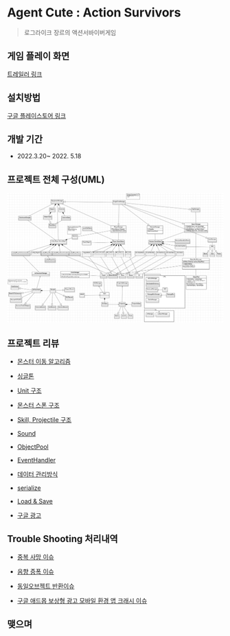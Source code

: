 # Agent Cute : Action Survivors
> 로그라이크 장르의 액션서바이버게임

## 게임 플레이 화면

[트레일러 링크](https://play.google.com/store/apps/details?id=com.studioNNN.PixelWarrior)

## 설치방법

[구글 플레이스토어 링크](https://play.google.com/store/apps/details?id=com.studioNNN.PixelWarrior)

## 개발 기간
* 2022.3.20~ 2022. 5.18

## 프로젝트 전체 구성(UML)
![uml](./Docs/uml.PNG)
## 프로젝트 리뷰

* [몬스터 이동 알고리즘](./Docs/move/Move.md)

* [싱글톤](./Docs/singletone/Singletone.md)

* [Unit 구조](./Docs/unit/Unit.md)

* [몬스터 스폰 구조](./Docs/unit/Spawn.md)

* [Skill, Projectile 구조](./Docs/skill/Skill.md)

* [Sound](./Docs/sound/Sound.md)

* [ObjectPool](./Docs/objectpool/ObjectPool.md)

* [EventHandler](./Docs/EventHandler/EventHandler.md)

* [데이터 관리방식](./Docs/data/data.md)

* [serialize](./Docs/serialize/Serialize.md)

* [Load & Save](./Docs/load&save/load&save.md)

* [구글 광고](./Docs/GoogleAds/GoogleAds.md)


## Trouble Shooting 처리내역

* [중복 사망 이슈](./Docs/EventHandler/EventHandler.md/#troubleshooting)

* [음향 증폭 이슈](./Docs/sound/Sound.md/#troubleshooting)

* [동일오브젝트 반환이슈](./Docs/objectpool/ObjectPool.md/#troubleshooting)


* [구글 애드몹 보상형 광고 모바일 환경 앱 크래시 이슈](./Docs/GoogleAds/GoogleAds.md)
## 맺으며
